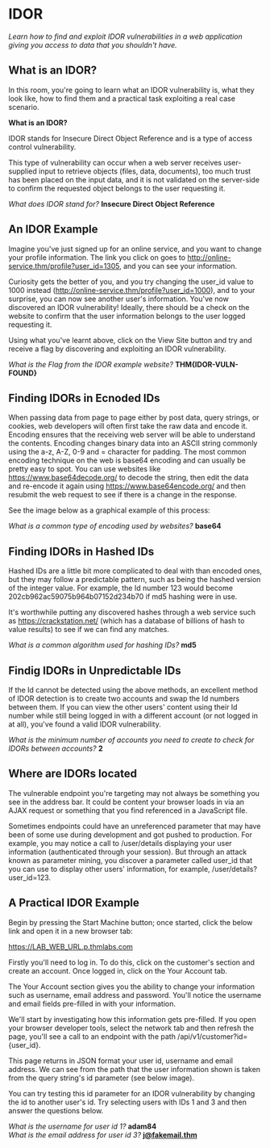 # IDOR  
*Learn how to find and exploit IDOR vulnerabilities in a web application giving you access to data that you shouldn't have.*  
  
  
## What is an IDOR?  
In this room, you're going to learn what an IDOR vulnerability is, what they look like, how to find them and a practical task exploiting a real case scenario.  
  
**What is an IDOR?**  
  
IDOR stands for Insecure Direct Object Reference and is a type of access control vulnerability.  
  
This type of vulnerability can occur when a web server receives user-supplied input to retrieve objects (files, data, documents), too much trust has been placed on the input data, and it is not validated on the server-side to confirm the requested object belongs to the user requesting it.  
  
*What does IDOR stand for?* **Insecure Direct Object Reference**  
  
  
## An IDOR Example  
Imagine you've just signed up for an online service, and you want to change your profile information. The link you click on goes to http://online-service.thm/profile?user_id=1305, and you can see your information.  
  
Curiosity gets the better of you, and you try changing the user_id value to 1000 instead (http://online-service.thm/profile?user_id=1000), and to your surprise, you can now see another user's information. You've now discovered an IDOR vulnerability! Ideally, there should be a check on the website to confirm that the user information belongs to the user logged requesting it.  
  
Using what you've learnt above, click on the View Site button and try and receive a flag by discovering and exploiting an IDOR vulnerability.   
  
*What is the Flag from the IDOR example website?* **THM{IDOR-VULN-FOUND}**  
  
  
## Finding IDORs in Ecnoded IDs  
When passing data from page to page either by post data, query strings, or cookies, web developers will often first take the raw data and encode it. Encoding ensures that the receiving web server will be able to understand the contents. Encoding changes binary data into an ASCII string commonly using the a-z, A-Z, 0-9 and = character for padding. The most common encoding technique on the web is base64 encoding and can usually be pretty easy to spot. You can use websites like https://www.base64decode.org/ to decode the string, then edit the data and re-encode it again using https://www.base64encode.org/ and then resubmit the web request to see if there is a change in the response.  
  
See the image below as a graphical example of this process:  
  
*What is a common type of encoding used by websites?* **base64**  
  
  
## Finding IDORs in Hashed IDs  
Hashed IDs are a little bit more complicated to deal with than encoded ones, but they may follow a predictable pattern, such as being the hashed version of the integer value. For example, the Id number 123 would become 202cb962ac59075b964b07152d234b70 if md5 hashing were in use.  
  
It's worthwhile putting any discovered hashes through a web service such as https://crackstation.net/ (which has a database of billions of hash to value results) to see if we can find any matches.  
  
*What is a common algorithm used for hashing IDs?* **md5**  
  
  
## Findig IDORs in Unpredictable IDs  
If the Id cannot be detected using the above methods, an excellent method of IDOR detection is to create two accounts and swap the Id numbers between them. If you can view the other users' content using their Id number while still being logged in with a different account (or not logged in at all), you've found a valid IDOR vulnerability.  
  
*What is the minimum number of accounts you need to create to check for IDORs between accounts?* **2**  
  
  
## Where are IDORs located  
The vulnerable endpoint you're targeting may not always be something you see in the address bar. It could be content your browser loads in via an AJAX request or something that you find referenced in a JavaScript file.   
  
Sometimes endpoints could have an unreferenced parameter that may have been of some use during development and got pushed to production. For example, you may notice a call to /user/details displaying your user information (authenticated through your session). But through an attack known as parameter mining, you discover a parameter called user_id that you can use to display other users' information, for example, /user/details?user_id=123.  
  
  
## A Practical IDOR Example  
Begin by pressing the Start Machine button; once started, click the below link and open it in a new browser tab:  
  
https://LAB_WEB_URL.p.thmlabs.com  
  
Firstly you'll need to log in. To do this, click on the customer's section and create an account. Once logged in, click on the Your Account tab.   
  
The Your Account section gives you the ability to change your information such as username, email address and password. You'll notice the username and email fields pre-filled in with your information.    
  
We'll start by investigating how this information gets pre-filled. If you open your browser developer tools, select the network tab and then refresh the page, you'll see a call to an endpoint with the path /api/v1/customer?id={user_id}.  
  
This page returns in JSON format your user id, username and email address. We can see from the path that the user information shown is taken from the query string's id parameter (see below image).  
  
You can try testing this id parameter for an IDOR vulnerability by changing the id to another user's id. Try selecting users with IDs 1 and 3 and then answer the questions below.  
  
*What is the username for user id 1?* **adam84**  
*What is the email address for user id 3?* **j@fakemail.thm**
